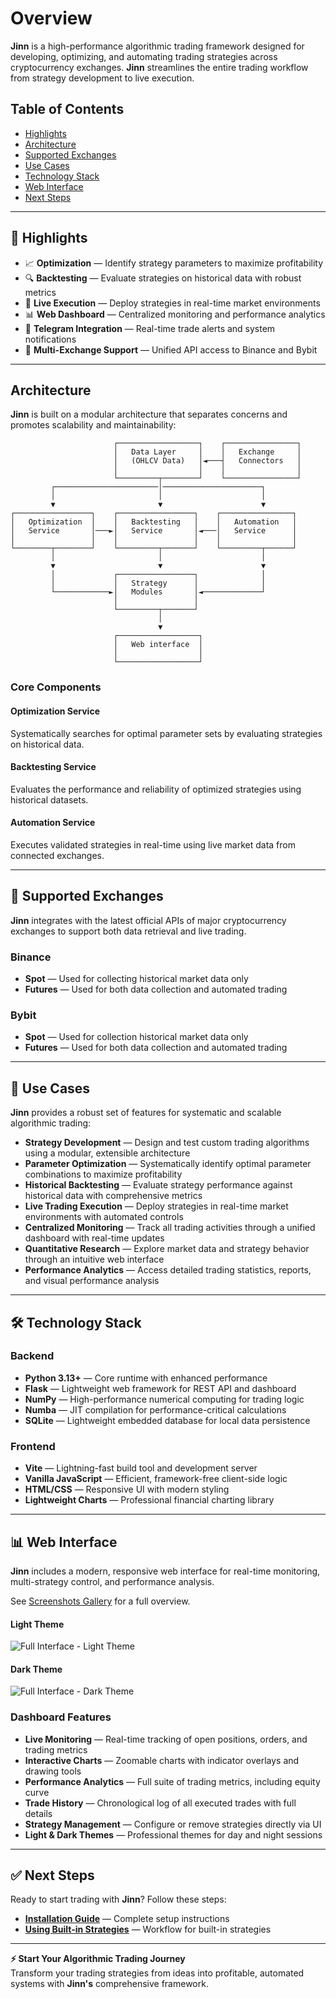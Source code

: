 # Overview

**Jinn** is a high-performance algorithmic trading framework designed for developing, optimizing, and automating trading strategies across cryptocurrency exchanges. **Jinn** streamlines the entire trading workflow from strategy development to live execution.

## Table of Contents

- [Highlights](#highlights)
- [Architecture](#architecture)
- [Supported Exchanges](#supported-exchanges)
- [Use Cases](#use-cases)
- [Technology Stack](#technology-stack)
- [Web Interface](#web-interface)
- [Next Steps](#next-steps)

---

## <a id="highlights"></a> 🚀 Highlights

- 📈 **Optimization** — Identify strategy parameters to maximize profitability
- 🔍 **Backtesting** — Evaluate strategies on historical data with robust metrics
- 🤖 **Live Execution** — Deploy strategies in real-time market environments
- 📊 **Web Dashboard** — Centralized monitoring and performance analytics
- 🔔 **Telegram Integration** — Real-time trade alerts and system notifications
- 🏪 **Multi-Exchange Support** — Unified API access to Binance and Bybit

---

## <a id="architecture"></a> Architecture

**Jinn** is built on a modular architecture that separates concerns and promotes scalability and maintainability:

```
                       ┌──────────────────┐    ┌────────────────┐
                       │   Data Layer     │    │   Exchange     │
                       │   (OHLCV Data)   │◄───┤   Connectors   │
                       │                  │    │                │
                       └─────────┬────────┘    └────────────────┘
         ┌───────────────────────│──────────────────────┐
         │                       │                      │
         ▼                       ▼                      ▼
┌─────────────────┐    ┌─────────────────┐    ┌────────────────┐
│   Optimization  │    │   Backtesting   │    │   Automation   │
│   Service       │───►│   Service       │◄───│   Service      │
│                 │    │                 │    │                │
└────────┬────────┘    └─────────┬───────┘    └─────────┬──────┘
         │                       │                      │
         ▼                       ▼                      ▼
         │             ┌─────────────────┐              │
         │             │   Strategy      │              │
         └────────────►│   Modules       │◄─────────────┘
                       │                 │
                       └─────────┬───────┘
                                 │
                                 ▼
                       ┌──────────────────┐
                       │   Web interface  │
                       │                  │
                       └──────────────────┘
```

### Core Components

#### Optimization Service

Systematically searches for optimal parameter sets by evaluating strategies on historical data.

#### Backtesting Service

Evaluates the performance and reliability of optimized strategies using historical datasets.

#### Automation Service

Executes validated strategies in real-time using live market data from connected exchanges.

---

## <a id="supported-exchanges"></a> 🏪 Supported Exchanges

**Jinn** integrates with the latest official APIs of major cryptocurrency exchanges to support both data retrieval and live trading.

### Binance

- **Spot** — Used for collecting historical market data only
- **Futures** — Used for both data collection and automated trading

### Bybit

- **Spot** — Used for collection historical market data only
- **Futures** — Used for both data collection and automated trading

---

## <a id="use-cases"></a> 💼 Use Cases

**Jinn** provides a robust set of features for systematic and scalable algorithmic trading:

- **Strategy Development** — Design and test custom trading algorithms using a modular, extensible architecture
- **Parameter Optimization** — Systematically identify optimal parameter combinations to maximize profitability
- **Historical Backtesting** — Evaluate strategy performance against historical data with comprehensive metrics
- **Live Trading Execution** — Deploy strategies in real-time market environments with automated controls
- **Centralized Monitoring** — Track all trading activities through a unified dashboard with real-time updates
- **Quantitative Research** — Explore market data and strategy behavior through an intuitive web interface
- **Performance Analytics** — Access detailed trading statistics, reports, and visual performance analysis

---

## <a id="technology-stack"></a> 🛠️ Technology Stack

### Backend

- **Python 3.13+** — Core runtime with enhanced performance
- **Flask** — Lightweight web framework for REST API and dashboard
- **NumPy** — High-performance numerical computing for trading logic
- **Numba** — JIT compilation for performance-critical calculations
- **SQLite** — Lightweight embedded database for local data persistence

### Frontend

- **Vite** — Lightning-fast build tool and development server
- **Vanilla JavaScript** — Efficient, framework-free client-side logic
- **HTML/CSS** — Responsive UI with modern styling
- **Lightweight Charts** — Professional financial charting library

---

## <a id="web-interface"></a> 📊 Web Interface

**Jinn** includes a modern, responsive web interface for real-time monitoring, multi-strategy control, and performance analysis.

See [Screenshots Gallery](media/screenshots.md) for a full overview.

#### Light Theme

![Full Interface - Light Theme](media/light-theme/01.png)

#### Dark Theme

![Full Interface - Dark Theme](media/dark-theme/01.png)

### Dashboard Features

- **Live Monitoring** — Real-time tracking of open positions, orders, and trading metrics
- **Interactive Charts** — Zoomable charts with indicator overlays and drawing tools
- **Performance Analytics** — Full suite of trading metrics, including equity curve
- **Trade History** — Chronological log of all executed trades with full details
- **Strategy Management** — Configure or remove strategies directly via UI
- **Light & Dark Themes** — Professional themes for day and night sessions

---

## <a id="next-steps"></a> ✅ Next Steps

Ready to start trading with **Jinn**? Follow these steps:

- **[Installation Guide](guides/installation.md)** — Complete setup instructions
- **[Using Built-in Strategies](guides/workflow.md)** — Workflow for built-in strategies

---

**⚡ Start Your Algorithmic Trading Journey**  
Transform your trading strategies from ideas into profitable, automated systems with **Jinn's** comprehensive framework.
